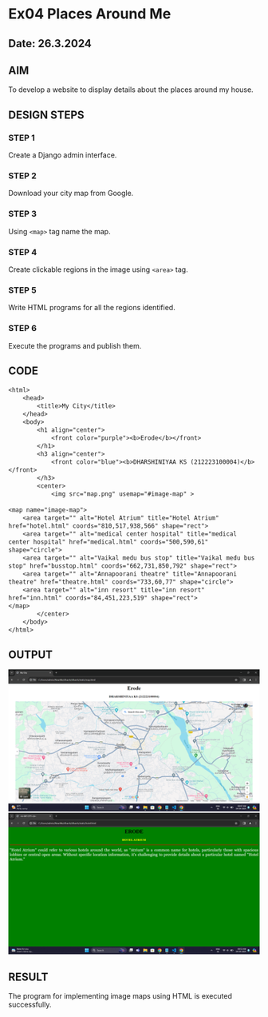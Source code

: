# Ex04 Places Around Me
## Date: 26.3.2024

## AIM
To develop a website to display details about the places around my house.

## DESIGN STEPS

### STEP 1
Create a Django admin interface.

### STEP 2
Download your city map from Google.

### STEP 3
Using ```<map>``` tag name the map.

### STEP 4
Create clickable regions in the image using ```<area>``` tag.

### STEP 5
Write HTML programs for all the regions identified.

### STEP 6
Execute the programs and publish them.

## CODE
```
<html>
    <head>
        <title>My City</title>
    </head>
    <body>
        <h1 align="center">
            <front color="purple"><b>Erode</b></front>
        </h1>
        <h3 align="center">
            <front color="blue"><b>DHARSHINIYAA KS (212223100004)</b></front>
        </h3>
        <center>
            <img src="map.png" usemap="#image-map" >

<map name="image-map">
    <area target="" alt="Hotel Atrium" title="Hotel Atrium" href="hotel.html" coords="810,517,938,566" shape="rect">
    <area target="" alt="medical center hospital" title="medical center hospital" href="medical.html" coords="500,590,61" shape="circle">
    <area target="" alt="Vaikal medu bus stop" title="Vaikal medu bus stop" href="busstop.html" coords="662,731,850,792" shape="rect">
    <area target="" alt="Annapoorani theatre" title="Annapoorani theatre" href="theatre.html" coords="733,60,77" shape="circle">
    <area target="" alt="inn resort" title="inn resort" href="inn.html" coords="84,451,223,519" shape="rect">
</map>
        </center>
    </body>
</html>
```


## OUTPUT
![alt text](<Screenshot 2024-04-04 084757.png>)
![alt text](<Screenshot 2024-04-04 085400.png>)







## RESULT
The program for implementing image maps using HTML is executed successfully.
